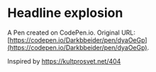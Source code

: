 # Headline explosion

A Pen created on CodePen.io. Original URL: [https://codepen.io/Darkbbeider/pen/dyaOeGp](https://codepen.io/Darkbbeider/pen/dyaOeGp).

Inspired by https://kultprosvet.net/404